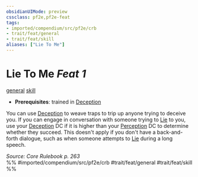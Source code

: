 ```yaml
---
obsidianUIMode: preview
cssclass: pf2e,pf2e-feat
tags:
- imported/compendium/src/pf2e/crb
- trait/feat/general
- trait/feat/skill
aliases: ["Lie To Me"]
---
```

# Lie To Me  *Feat 1*  
[general](general.md)  [skill](skill.md)  

- **Prerequisites**: trained in [Deception](../skills.md#Deception)

You can use [Deception](../skills.md#Deception) to weave traps to trip up anyone trying to deceive you. If you can engage in conversation with someone trying to [Lie](lie.md) to you, use your [Deception](../skills.md#Deception) DC if it is higher than your [Perception](../skills.md#Perception) DC to determine whether they succeed. This doesn't apply if you don't have a back-and-forth dialogue, such as when someone attempts to [Lie](lie.md) during a long speech.

*Source: Core Rulebook p. 263*  
%% #imported/compendium/src/pf2e/crb #trait/feat/general #trait/feat/skill %%